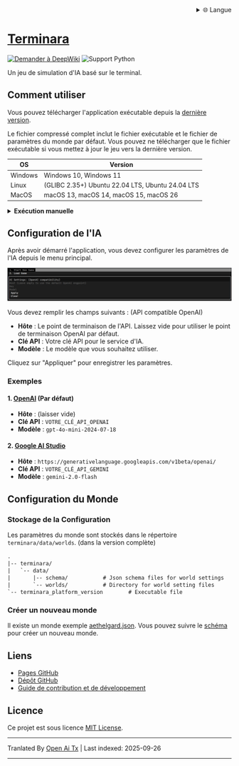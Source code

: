 
<div align="right">
  <details>
    <summary >🌐 Langue</summary>
    <div>
      <div align="center">
        <a href="https://openaitx.github.io/view.html?user=luyiourwong&project=Terminara&lang=en">English</a>
        | <a href="https://openaitx.github.io/view.html?user=luyiourwong&project=Terminara&lang=zh-CN">简体中文</a>
        | <a href="https://openaitx.github.io/view.html?user=luyiourwong&project=Terminara&lang=zh-TW">繁體中文</a>
        | <a href="https://openaitx.github.io/view.html?user=luyiourwong&project=Terminara&lang=ja">日本語</a>
        | <a href="https://openaitx.github.io/view.html?user=luyiourwong&project=Terminara&lang=ko">한국어</a>
        | <a href="https://openaitx.github.io/view.html?user=luyiourwong&project=Terminara&lang=hi">हिन्दी</a>
        | <a href="https://openaitx.github.io/view.html?user=luyiourwong&project=Terminara&lang=th">ไทย</a>
        | <a href="https://openaitx.github.io/view.html?user=luyiourwong&project=Terminara&lang=fr">Français</a>
        | <a href="https://openaitx.github.io/view.html?user=luyiourwong&project=Terminara&lang=de">Deutsch</a>
        | <a href="https://openaitx.github.io/view.html?user=luyiourwong&project=Terminara&lang=es">Español</a>
        | <a href="https://openaitx.github.io/view.html?user=luyiourwong&project=Terminara&lang=it">Italiano</a>
        | <a href="https://openaitx.github.io/view.html?user=luyiourwong&project=Terminara&lang=ru">Русский</a>
        | <a href="https://openaitx.github.io/view.html?user=luyiourwong&project=Terminara&lang=pt">Português</a>
        | <a href="https://openaitx.github.io/view.html?user=luyiourwong&project=Terminara&lang=nl">Nederlands</a>
        | <a href="https://openaitx.github.io/view.html?user=luyiourwong&project=Terminara&lang=pl">Polski</a>
        | <a href="https://openaitx.github.io/view.html?user=luyiourwong&project=Terminara&lang=ar">العربية</a>
        | <a href="https://openaitx.github.io/view.html?user=luyiourwong&project=Terminara&lang=fa">فارسی</a>
        | <a href="https://openaitx.github.io/view.html?user=luyiourwong&project=Terminara&lang=tr">Türkçe</a>
        | <a href="https://openaitx.github.io/view.html?user=luyiourwong&project=Terminara&lang=vi">Tiếng Việt</a>
        | <a href="https://openaitx.github.io/view.html?user=luyiourwong&project=Terminara&lang=id">Bahasa Indonesia</a>
        | <a href="https://openaitx.github.io/view.html?user=luyiourwong&project=Terminara&lang=as">অসমীয়া</
      </div>
    </div>
  </details>

</div>

# Terminara

[![Demander à DeepWiki](https://deepwiki.com/badge.svg)](https://deepwiki.com/luyiourwong/Terminara)
![Support Python](https://img.shields.io/badge/Python-3.10%20%7C%203.11%20%7C%203.12%20%7C%203.13-blue)

Un jeu de simulation d'IA basé sur le terminal.

## Comment utiliser

Vous pouvez télécharger l'application exécutable depuis la [dernière version](https://github.com/luyiourwong/Terminara/releases/latest).

Le fichier compressé complet inclut le fichier exécutable et le fichier de paramètres du monde par défaut. Vous pouvez ne télécharger que le fichier exécutable si vous mettez à jour le jeu vers la dernière version.

| OS      | Version                                           |
|---------|---------------------------------------------------|
| Windows | Windows 10, Windows 11                            |
| Linux   | (GLIBC 2.35+) Ubuntu 22.04 LTS, Ubuntu 24.04 LTS  |
| MacOS   | macOS 13, macOS 14, macOS 15, macOS 26            |

<details>
<summary><strong>Exécution manuelle</strong></summary>

### Installation

1.  **Clonez le dépôt :**
    ```bash
    git clone https://github.com/luyiourwong/Terminara
    cd Terminara
    ```
2.  **Créer un environnement virtuel :**

    ```bash
    python -m venv .venv
    source .venv/bin/activate
    ```
    Sous Windows, utilisez `.venv\Scripts\activate`

3.  **Installez les dépendances :**
    ```bash
    pip install -e .
    ```

### Méthode 1 : Utilisation de la commande installée (Recommandé)
Après l'installation, lancez le jeu avec :
```bash
terminara
```

### Démarrer la méthode 2 : Exécution directe
Méthode multiplateforme
```bash
python -m terminara.main
```
or
```bash
python terminara/main.py
```
Sous Windows, utilisez `terminara\main.py`

pour plus d'informations, consultez le [Guide de contribution et développement](https://raw.githubusercontent.com/luyiourwong/Terminara/main/CONTRIBUTING.md).
</details>

## Configuration de l'IA

Après avoir démarré l'application, vous devez configurer les paramètres de l'IA depuis le menu principal.

![Paramètres IA](https://raw.githubusercontent.com/luyiourwong/Terminara/main/docs/assets/ai_settings.png)

Vous devez remplir les champs suivants : (API compatible OpenAI)
- **Hôte** : Le point de terminaison de l'API. Laissez vide pour utiliser le point de terminaison OpenAI par défaut.
- **Clé API** : Votre clé API pour le service d'IA.
- **Modèle** : Le modèle que vous souhaitez utiliser.

Cliquez sur "Appliquer" pour enregistrer les paramètres.

### Exemples

#### 1. [OpenAI](https://platform.openai.com/) (Par défaut)
- **Hôte** : (laisser vide)
- **Clé API** : `VOTRE_CLÉ_API_OPENAI`
- **Modèle** : `gpt-4o-mini-2024-07-18`

#### 2. [Google AI Studio](http://aistudio.google.com/)
- **Hôte** : `https://generativelanguage.googleapis.com/v1beta/openai/`
- **Clé API** : `VOTRE_CLÉ_API_GEMINI`
- **Modèle** : `gemini-2.0-flash`

## Configuration du Monde

### Stockage de la Configuration
Les paramètres du monde sont stockés dans le répertoire `terminara/data/worlds`. (dans la version complète)
```
.
|-- terminara/
|   `-- data/
|       |-- schema/           # Json schema files for world settings
|       `-- worlds/           # Directory for world setting files
`-- terminara_platform_version        # Executable file
```

### Créer un nouveau monde
Il existe un monde exemple [aethelgard.json](https://raw.githubusercontent.com/luyiourwong/Terminara/main/terminara/data/worlds/aethelgard.json). Vous pouvez suivre le [schéma](https://raw.githubusercontent.com/luyiourwong/Terminara/main/terminara/data/schema/world_schema.json) pour créer un nouveau monde.

## Liens

- [Pages GitHub](https://luyiourwong.github.io/Terminara)
- [Dépôt GitHub](https://github.com/luyiourwong/Terminara)
- [Guide de contribution et de développement](https://raw.githubusercontent.com/luyiourwong/Terminara/main/CONTRIBUTING.md)

## Licence

Ce projet est sous licence [MIT License](LICENSE).



---


Tranlated By [Open Ai Tx](https://github.com/OpenAiTx/OpenAiTx) | Last indexed: 2025-09-26


---